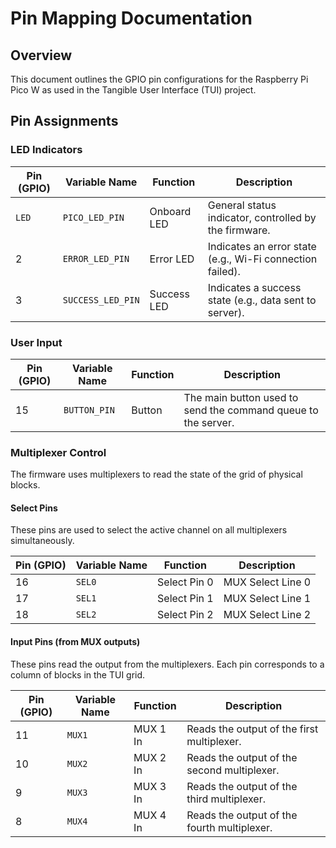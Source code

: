 # Pin Mapping Documentation

## Overview

This document outlines the GPIO pin configurations for the Raspberry Pi Pico W as used in the Tangible User Interface (TUI) project.

## Pin Assignments

### LED Indicators

| Pin (GPIO) | Variable Name     | Function         | Description                                       |
|------------|-------------------|------------------|---------------------------------------------------|
| `LED`      | `PICO_LED_PIN`    | Onboard LED      | General status indicator, controlled by the firmware. |
| 2          | `ERROR_LED_PIN`   | Error LED        | Indicates an error state (e.g., Wi-Fi connection failed). |
| 3          | `SUCCESS_LED_PIN` | Success LED      | Indicates a success state (e.g., data sent to server). |

### User Input

| Pin (GPIO) | Variable Name  | Function | Description                               |
|------------|----------------|----------|-------------------------------------------|
| 15         | `BUTTON_PIN`   | Button   | The main button used to send the command queue to the server. |

### Multiplexer Control

The firmware uses multiplexers to read the state of the grid of physical blocks.

#### Select Pins

These pins are used to select the active channel on all multiplexers simultaneously.

| Pin (GPIO) | Variable Name | Function    | Description      |
|------------|---------------|-------------|------------------|
| 16         | `SEL0`        | Select Pin 0| MUX Select Line 0|
| 17         | `SEL1`        | Select Pin 1| MUX Select Line 1|
| 18         | `SEL2`        | Select Pin 2| MUX Select Line 2|

#### Input Pins (from MUX outputs)

These pins read the output from the multiplexers. Each pin corresponds to a column of blocks in the TUI grid.

| Pin (GPIO) | Variable Name | Function | Description                               |
|------------|---------------|----------|-------------------------------------------|
| 11         | `MUX1`        | MUX 1 In | Reads the output of the first multiplexer.  |
| 10         | `MUX2`        | MUX 2 In | Reads the output of the second multiplexer. |
| 9          | `MUX3`        | MUX 3 In | Reads the output of the third multiplexer.  |
| 8          | `MUX4`        | MUX 4 In | Reads the output of the fourth multiplexer. |
